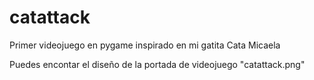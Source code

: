 # catattack
Primer videojuego en pygame inspirado en mi gatita Cata Micaela

Puedes encontar el diseño de la portada de videojuego "catattack.png"
